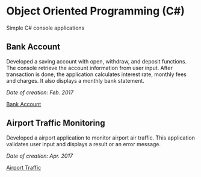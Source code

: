 # Object Oriented Programming (C#)

Simple C# console applications

## Bank Account

Developed a saving account with open, withdraw, and deposit functions.
The console retrieve the account information from user input.
After transaction is done, the application calculates interest rate, monthly fees and charges.
It also displays a monthly bank statement.

_Date of creation: Feb. 2017_

[Bank Account](/BankAccount)

## Airport Traffic Monitoring

Developed a airport application to monitor airport air traffic.
This application validates user input and displays a result or an error message.

_Date of creation: Apr. 2017_

[Airport Traffic](/AirportTraffic)
